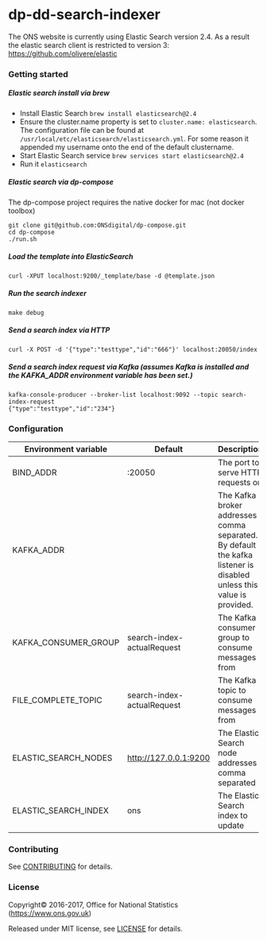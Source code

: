 dp-dd-search-indexer
================

The ONS website is currently using Elastic Search version 2.4. As a result the elastic search client is restricted to version 3:
https://github.com/olivere/elastic

### Getting started

##### Elastic search install via brew
* Install Elastic Search `brew install elasticsearch@2.4`
* Ensure the cluster.name property is set to `cluster.name: elasticsearch`.
The configuration file can be found at `/usr/local/etc/elasticsearch/elasticsearch.yml`. For some reason it appended my username onto the end of the default clustername.
* Start Elastic Search service `brew services start elasticsearch@2.4`
* Run it `elasticsearch`

##### Elastic search via dp-compose
The dp-compose project requires the native docker for mac (not docker toolbox)

```
git clone git@github.com:ONSdigital/dp-compose.git
cd dp-compose
./run.sh
```

##### Load the template into ElasticSearch
```
curl -XPUT localhost:9200/_template/base -d @template.json
```

##### Run the search indexer
```
make debug
```

##### Send a search index via HTTP
```
curl -X POST -d '{"type":"testtype","id":"666"}' localhost:20050/index
```

##### Send a search index request via Kafka (assumes Kafka is installed and the KAFKA_ADDR environment variable has been set.)
```
kafka-console-producer --broker-list localhost:9092 --topic search-index-request
{"type":"testtype","id":"234"}
```

### Configuration

| Environment variable | Default                       | Description
| -------------------- | ----------------------------- | ----------------------------------------------------
| BIND_ADDR            | :20050                        | The port to serve HTTP requests on
| KAFKA_ADDR           |                               | The Kafka broker addresses comma separated. By default the kafka listener is disabled unless this value is provided.
| KAFKA_CONSUMER_GROUP | search-index-actualRequest    | The Kafka consumer group to consume messages from
| FILE_COMPLETE_TOPIC  | search-index-actualRequest    | The Kafka topic to consume messages from
| ELASTIC_SEARCH_NODES | http://127.0.0.1:9200         | The Elastic Search node addresses comma separated
| ELASTIC_SEARCH_INDEX | ons                           | The Elastic Search index to update

### Contributing

See [CONTRIBUTING](CONTRIBUTING.md) for details.

### License

Copyright©‎ 2016-2017, Office for National Statistics (https://www.ons.gov.uk)

Released under MIT license, see [LICENSE](LICENSE.md) for details.
